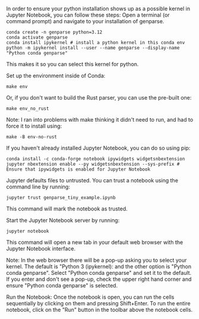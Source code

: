 In order to ensure your python installation shows up as a possible kernel in Jupyter Notebook, you can follow these steps:
Open a terminal (or command prompt) and navigate to your installation of genparse.
```
conda create -n genparse python=3.12
conda activate genparse
conda install ipykernel # install a python kernel in this conda env
python -m ipykernel install --user --name genparse --display-name "Python conda genparse"
```
This makes it so you can select this kernel for python.

Set up the environment inside of Conda:
```
make env
```
Or, if you don't want to build the Rust parser, you can use the pre-built one:
```
make env_no_rust
```

Note: I ran into problems with make thinking it didn't need to run, and had to force it to install using:
```
make -B env-no-rust
```

If you haven't already installed Jupyter Notebook, you can do so using pip: 
```
conda install -c conda-forge notebook ipywidgets widgetsnbextension
jupyter nbextension enable --py widgetsnbextension --sys-prefix # Ensure that ipywidgets is enabled for Jupyter Notebook
```

Jupyter defaults files to untrusted. You can trust a notebook using the command line by running:
```
jupyter trust genparse_tiny_example.ipynb
```
This command will mark the notebook as trusted.

Start the Jupyter Notebook server by running:
```
jupyter notebook
```
This command will open a new tab in your default web browser with the Jupyter Notebook interface.

Note: In the web browser there will be a pop-up asking you to select your kernel. The default is "Python 3 (ipykernel): and the other option is "Python conda genparse". Select "Python conda genparse" and set it to the default. If you enter and don't see a pop-up, check the upper right hand corner and ensure "Python conda genparse" is selected.

Run the Notebook:
Once the notebook is open, you can run the cells sequentially by clicking on them and pressing Shift+Enter.
To run the entire notebook, click on the \"Run\" button in the toolbar above the notebook cells.
